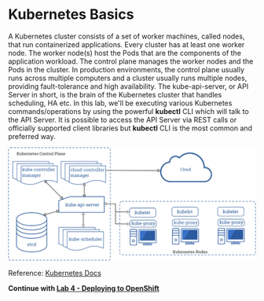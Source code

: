 # Kubernetes Basics

A Kubernetes cluster consists of a set of worker machines, called nodes, that run containerized applications. Every cluster has at least one worker node. The worker node(s) host the Pods that are the components of the application workload. The control plane manages the worker nodes and the Pods in the cluster. In production environments, the control plane usually runs across multiple computers and a cluster usually runs multiple nodes, providing fault-tolerance and high availability. The kube-api-server, or API Server in short, is the brain of the Kubernetes cluster that handles scheduling, HA etc. In this lab, we'll be executing various Kubernetes commands/operations by using the powerful **kubectl** CLI which will talk to the API Server. It is possible to access the API Server via REST calls or officially supported client libraries but **kubectl** CLI is the most common and preferred way. 

![Kubernetes Architecture](images/components-of-kubernetes.png)



Reference: [Kubernetes Docs](https://kubernetes.io/docs/concepts/overview)

__Continue with [Lab 4 - Deploying to OpenShift](4-openshift.md)__
